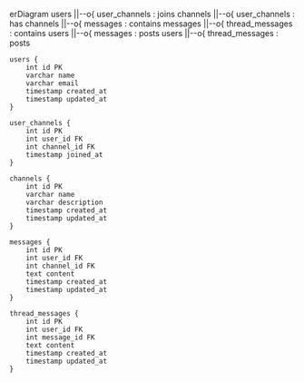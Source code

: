 erDiagram
    users ||--o{ user_channels : joins
    channels ||--o{ user_channels : has
    channels ||--o{ messages : contains
    messages ||--o{ thread_messages : contains
    users ||--o{ messages : posts
    users ||--o{ thread_messages : posts

    users {
        int id PK
        varchar name
        varchar email
        timestamp created_at
        timestamp updated_at
    }

    user_channels {
        int id PK
        int user_id FK
        int channel_id FK
        timestamp joined_at
    }

    channels {
        int id PK
        varchar name
        varchar description
        timestamp created_at
        timestamp updated_at
    }

    messages {
        int id PK
        int user_id FK
        int channel_id FK
        text content
        timestamp created_at
        timestamp updated_at
    }

    thread_messages {
        int id PK
        int user_id FK
        int message_id FK
        text content
        timestamp created_at
        timestamp updated_at
    }
